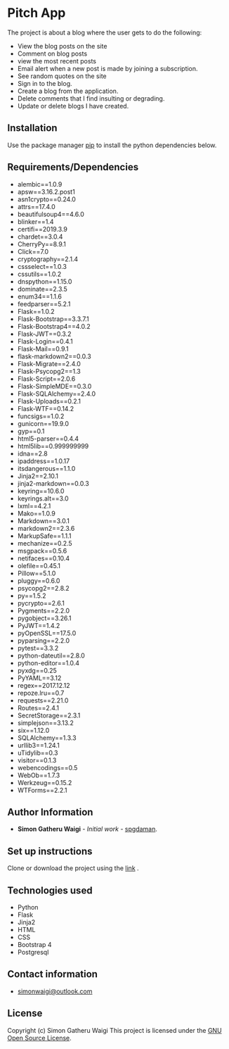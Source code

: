 # Pitch App

The project is about a blog where the user gets to do the following:
* View the blog posts on the site
* Comment on blog posts
* view the most recent posts
* Email alert when a new post is made by joining a subscription.
* See random quotes on the site
* Sign in to the blog.
* Create a blog from the application.
* Delete comments that I find insulting or degrading.
* Update or delete blogs I have created.

## Installation

Use the package manager [pip](https://pip.pypa.io/en/stable/) to install the python dependencies below.

## Requirements/Dependencies

* alembic==1.0.9
* apsw==3.16.2.post1
* asn1crypto==0.24.0
* attrs==17.4.0
* beautifulsoup4==4.6.0
* blinker==1.4
* certifi==2019.3.9
* chardet==3.0.4
* CherryPy==8.9.1
* Click==7.0
* cryptography==2.1.4
* cssselect==1.0.3
* cssutils==1.0.2
* dnspython==1.15.0
* dominate==2.3.5
* enum34==1.1.6
* feedparser==5.2.1
* Flask==1.0.2
* Flask-Bootstrap==3.3.7.1
* Flask-Bootstrap4==4.0.2
* Flask-JWT==0.3.2
* Flask-Login==0.4.1
* Flask-Mail==0.9.1
* flask-markdown2==0.0.3
* Flask-Migrate==2.4.0
* Flask-Psycopg2==1.3
* Flask-Script==2.0.6
* Flask-SimpleMDE==0.3.0
* Flask-SQLAlchemy==2.4.0
* Flask-Uploads==0.2.1
* Flask-WTF==0.14.2
* funcsigs==1.0.2
* gunicorn==19.9.0
* gyp==0.1
* html5-parser==0.4.4
* html5lib==0.999999999
* idna==2.8
* ipaddress==1.0.17
* itsdangerous==1.1.0
* Jinja2==2.10.1
* jinja2-markdown==0.0.3
* keyring==10.6.0
* keyrings.alt==3.0
* lxml==4.2.1
* Mako==1.0.9
* Markdown==3.0.1
* markdown2==2.3.6
* MarkupSafe==1.1.1
* mechanize==0.2.5
* msgpack==0.5.6
* netifaces==0.10.4
* olefile==0.45.1
* Pillow==5.1.0
* pluggy==0.6.0
* psycopg2==2.8.2
* py==1.5.2
* pycrypto==2.6.1
* Pygments==2.2.0
* pygobject==3.26.1
* PyJWT==1.4.2
* pyOpenSSL==17.5.0
* pyparsing==2.2.0
* pytest==3.3.2
* python-dateutil==2.8.0
* python-editor==1.0.4
* pyxdg==0.25
* PyYAML==3.12
* regex==2017.12.12
* repoze.lru==0.7
* requests==2.21.0
* Routes==2.4.1
* SecretStorage==2.3.1
* simplejson==3.13.2
* six==1.12.0
* SQLAlchemy==1.3.3
* urllib3==1.24.1
* uTidylib==0.3
* visitor==0.1.3
* webencodings==0.5
* WebOb==1.7.3
* Werkzeug==0.15.2
* WTForms==2.2.1



## Author Information

* **Simon Gatheru Waigi** - *Initial work* - [spgdaman](https://github.com/spgdaman).

## Set up instructions

Clone or download the project using the [link](https://github.com/spgdaman/blog) .

## Technologies used

* Python
* Flask
* Jinja2
* HTML
* CSS
* Bootstrap 4
* Postgresql

## Contact information

* simonwaigi@outlook.com

## License

Copyright (c) Simon Gatheru Waigi
This project is licensed under the [GNU Open Source License](LICENSE).